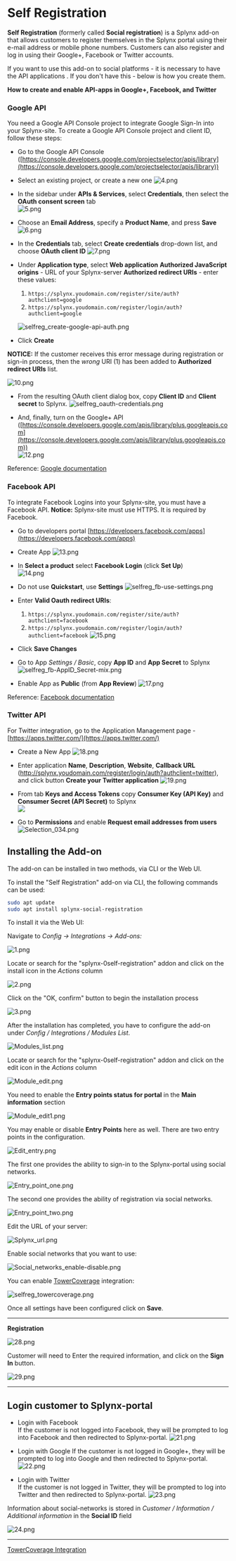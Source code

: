 Self Registration
=================

**Self Registration** (formerly called **Social registration**) is a Splynx add-on that allows customers to register themselves in the Splynx portal using their e-mail address or mobile phone numbers. Customers can also register and log in using their Google+, Facebook or Twitter accounts.

If you want to use this add-on to social platforms - it is necessary to have the API applications . If you don't have this - below is how you create them.

**How to create and enable API-apps in Google+, Facebook, and Twitter**

### **Google API**

You need a Google API Console project to integrate Google Sign-In into your Splynx-site. To create a Google API Console project and client ID, follow these steps:

* Go to the Google API Console ([https://console.developers.google.com/projectselector/apis/library](https://console.developers.google.com/projectselector/apis/library))
* Select an existing project, or create a new one
    ![4.png](4.png)

* In the sidebar under **APIs & Services**, select **Credentials**, then select the **OAuth consent screen** tab  
    ![5.png](5.png)

* Choose an **Email Address**, specify a **Product Name**, and press **Save**
    ![6.png](6.png)

* In the **Credentials** tab, select **Create credentials** drop-down list, and choose **OAuth client ID**
    ![7.png](7.png)

* Under **Application type**, select **Web application**
    **Authorized JavaScript origins** - URL of your Splynx-server
    **Authorized redirect URIs** - enter these values:
    1) `https://splynx.youdomain.com/register/site/auth?authclient=google`
    2) `https://splynx.youdomain.com/register/login/auth?authclient=google`

    ![selfreg_create-google-api-auth.png](selfreg_create-google-api-auth.png)

* Click **Create**

**NOTICE:** If the customer receives this error message during registration or sign-in process, then the _wrong_ URI (1) has been added to **Authorized redirect URIs** list.

![10.png](10.png)

* From the resulting OAuth client dialog box, copy **Client ID** and **Client secret** to Splynx.
    ![selfreg_oauth-credentials.png](selfreg_oauth-credentials.png)

* And, finally, turn on the Google+ API ([https://console.developers.google.com/apis/library/plus.googleapis.com](https://console.developers.google.com/apis/library/plus.googleapis.com))  
    ![12.png](12.png)

Reference: [Google documentation](https://developers.google.com/identity/sign-in/web/devconsole-project)

### **Facebook API**

To integrate Facebook Logins into your Splynx-site, you must have a Facebook API.
**Notice:** Splynx-site must use HTTPS. It is required by Facebook.

* Go to developers portal [https://developers.facebook.com/apps](https://developers.facebook.com/apps)
* Create App
    ![13.png](13.png)

* In **Select a product** select **Facebook Login** (click **Set Up**)  
    ![14.png](14.png)

* Do not use **Quickstart**, use **Settings**
    ![selfreg_fb-use-settings.png](selfreg_fb-use-settings.png)

* Enter **Valid Oauth redirect URIs**:
    1) `https://splynx.youdomain.com/register/site/auth?authclient=facebook`
    2) `https://splynx.youdomain.com/register/login/auth?authclient=facebook`
    ![15.png](15.png)

* Click **Save Changes**

* Go to App _Settings / Basic_, copy **App ID** and **App Secret** to Splynx  
    ![selfreg_fb-AppID_Secret-mix.png](selfreg_fb-AppID_Secret-mix.png)

* Enable App as **Public** (from **App Review**)
    ![17.png](17.png)

Reference: [Facebook documentation](https://developers.facebook.com/docs/facebook-login)

### **Twitter API**

For Twitter integration, go to the Application Management page - [https://apps.twitter.com/](https://apps.twitter.com/)

* Create a New App
    ![18.png](18.png)

* Enter application **Name**, **Description**, **Website**, **Callback URL** (http://splynx.youdomain.com/register/login/auth?authclient=twitter), and click button **Create your Twitter application**
    ![19.png](19.png)

* From tab **Keys and Access Tokens** copy **Consumer Key (API Key)** and **Consumer Secret (API Secret)** to Splynx  
    ![](selfreg_twitter-copy-auth.png)
* Go to **Permissions** and enable **Request email addresses from users**  
    ![Selection_034.png](Selection_034.png)

## Installing the Add-on

The add-on can be installed in two methods, via CLI or the Web UI.

To install the "Self Registration" add-on via CLI, the following commands can be used:

```bash
sudo apt update
sudo apt install splynx-social-registration
```
To install it via the Web UI:

Navigate to *Config -> Integrations -> Add-ons:*

![1.png](1.png)

Locate or search for the "splynx-0self-registration" addon and click on the install icon in the *Actions* column

![2.png](2.png)

Click on the "OK, confirm" button to begin the installation process

![3.png](3.png)


After the installation has completed, you have to configure the add-on under _Config / Integrations / Modules List_.

![Modules_list.png](Modules_list1.png)

Locate or search for the "splynx-0self-registration" addon and click on the edit icon in the *Actions* column

![Module_edit.png](Module_edit.png)

You need to enable the **Entry points status for portal** in the **Main information** section

![Module_edit1.png](Module_edit1.png)

You may enable or disable **Entry Points** here as well. There are two entry points in the configuration.

![Edit_entry.png](Edit_entry.png)

The first one provides the ability to sign-in to the Splynx-portal using social networks.

![Entry_point_one.png](Entry_point_one.png)

The second one provides the ability of registration via social networks.

![Entry_point_two.png](Entry_point_two.png)

Edit the URL of your server:

![Splynx_url.png](Splynx_url.png)

Enable social networks that you want to use:

![Social_networks_enable-disable.png](Social_networks_enable-disable.png)

You can enable [TowerCoverage](addons_modules/towercoverage/towercoverage.md) integration:

![selfreg_towercoverage.png](selfreg_towercoverage.png)

Once all settings have been configured click on **Save**.

* * *

**Registration**

![28.png](28.png)

Customer will need to Enter the required information, and click on the **Sign In** button.

![29.png](29.png)

* * *

## **Login customer to Splynx-portal**

* Login with Facebook  
    If the customer is not logged into Facebook, they will be prompted to log into Facebook and then redirected to Splynx-portal.
    ![21.png](21.png)

* Login with Google
    If the customer is not logged in Google+, they will be prompted to log into Google and then redirected to Splynx-portal.
    ![22.png](22.png)

* Login with Twitter  
    If the customer is not logged in Twitter, they will be prompted to log into Twitter and then redirected to Splynx-portal.
    ![23.png](23.png)

Information about social-networks is stored in _Customer / Information / Additional information_ in the **Social ID** field

![24.png](24.png)


* * *

[TowerCoverage Integration](addons_modules/towercoverage/towercoverage.md)
